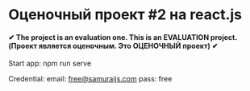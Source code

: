 # Оценочный проект #2 на react.js

#### ✔ The project is an evaluation one. This is an EVALUATION project. (Проект является оценочным. Это ОЦЕНОЧНЫЙ проект) ✔


Start app: npm run serve

Credential:
 email: free@samuraijs.com
 pass: free
